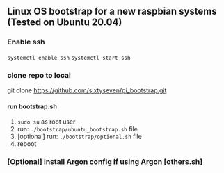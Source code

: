 ## Linux OS bootstrap for a new raspbian systems (Tested on Ubuntu 20.04)

### Enable ssh

`systemctl enable ssh`
`systemctl start ssh`

### clone repo to local

git clone https://github.com/sixtyseven/pi_bootstrap.git

#### run bootstrap.sh

1. `sudo su` as root user
2. run: `./bootstrap/ubuntu_bootstrap.sh` file
3. [optional] run: `./bootstrap/optional.sh` file
4. reboot

### [Optional] install Argon config if using Argon [others.sh]
